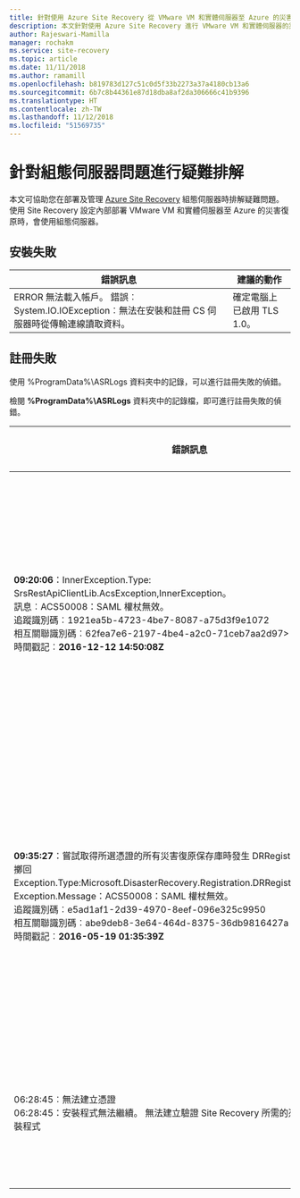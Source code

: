 ```yaml
---
title: 針對使用 Azure Site Recovery 從 VMware VM 和實體伺服器至 Azure 的災害復原期間的組態伺服器問題進行疑難排解 | Microsoft Docs
description: 本文針對使用 Azure Site Recovery 進行 VMware VM 和實體伺服器的災害復原，提供部署組態伺服器的疑難排解資訊。
author: Rajeswari-Mamilla
manager: rochakm
ms.service: site-recovery
ms.topic: article
ms.date: 11/11/2018
ms.author: ramamill
ms.openlocfilehash: b819783d127c51c0d5f33b2273a37a4180cb13a6
ms.sourcegitcommit: 6b7c8b44361e87d18dba8af2da306666c41b9396
ms.translationtype: HT
ms.contentlocale: zh-TW
ms.lasthandoff: 11/12/2018
ms.locfileid: "51569735"
---
```

# <a name="troubleshoot-configuration-server-issues"></a>針對組態伺服器問題進行疑難排解

本文可協助您在部署及管理 [Azure Site Recovery](site-recovery-overview.md) 組態伺服器時排解疑難問題。 使用 Site Recovery 設定內部部署 VMware VM 和實體伺服器至 Azure 的災害復原時，會使用組態伺服器。 

## <a name="installation-failures"></a>安裝失敗

| **錯誤訊息** | **建議的動作** |
|--------------------------|------------------------|
|ERROR   無法載入帳戶。 錯誤︰System.IO.IOException︰無法在安裝和註冊 CS 伺服器時從傳輸連線讀取資料。| 確定電腦上已啟用 TLS 1.0。 |

## <a name="registration-failures"></a>註冊失敗

使用 %ProgramData%\ASRLogs 資料夾中的記錄，可以進行註冊失敗的偵錯。

檢閱 **%ProgramData%\ASRLogs** 資料夾中的記錄檔，即可進行註冊失敗的偵錯。

| **錯誤訊息** | **建議的動作** |
|--------------------------|------------------------|
|**09:20:06**：InnerException.Type: SrsRestApiClientLib.AcsException,InnerException。<br>訊息︰ACS50008：SAML 權杖無效。<br>追蹤識別碼︰1921ea5b-4723-4be7-8087-a75d3f9e1072<br>相互關聯識別碼︰62fea7e6-2197-4be4-a2c0-71ceb7aa2d97><br>時間戳記︰**2016-12-12 14:50:08Z<br>** | 請確保系統時鐘上的時間與本地時間的偏差未超過 15 分鐘。 重新執行安裝程式以完成註冊。|
|**09:35:27**：嘗試取得所選憑證的所有災害復原保存庫時發生 DRRegistrationException：擲回 Exception.Type:Microsoft.DisasterRecovery.Registration.DRRegistrationException，Exception.Message：ACS50008：SAML 權杖無效。<br>追蹤識別碼︰e5ad1af1-2d39-4970-8eef-096e325c9950<br>相互關聯識別碼︰abe9deb8-3e64-464d-8375-36db9816427a<br>時間戳記︰**2016-05-19 01:35:39Z**<br> | 請確保系統時鐘上的時間與本地時間的偏差未超過 15 分鐘。 重新執行安裝程式以完成註冊。|
|06:28:45︰無法建立憑證<br>06:28:45：安裝程式無法繼續。 無法建立驗證 Site Recovery 所需的憑證。 重新執行安裝程式 | 確定您是以本機系統管理員身分執行安裝程式。 |
